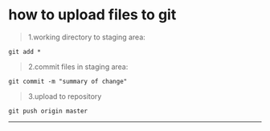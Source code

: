 how to upload files to git
===========================

>1.working directory to staging area:

    git add *

>2.commit files in staging area:

    git commit -m "summary of change"

>3.upload to repository

    git push origin master

***
